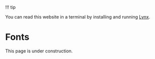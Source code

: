 !!! tip

You can read this website in a terminal by installing and running [Lynx](https://lynx.browser.org/).

<!--- issue 91 --->

# Fonts

This page is under construction.
